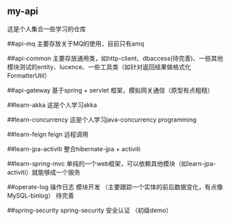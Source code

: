 ## my-api 
这是个人集合一些学习的仓库

##api-mq 
主要存放关于MQ的使用，目前只有amq

##api-common 
主要存放通用类，如http-client、dbaccess(待完善)、一些其他模块测试的entity、lucence、一些工具类（如针对返回结果做格式化FormatterUtil）

##api-gateway 
基于spring + servlet 框架，模拟网关通信（原型有点粗糙）

##learn-akka 
这是个人学习akka 

##learn-concurrency 
这是个人学习java-concurrency programming 

##learn-feign 
feign 远程调用 

##learn-jpa-activiti 
整合hibernate-jpa + activiti  

##learn-spring-mvc 
单纯的一个web框架，可以依赖其他模块（如learn-jpa-activiti）就能够成一个服务 

##operate-log 
操作日志 模块开发 （主要跟踪一个实体的前后数据变化，有点像MySQL-binlog） 待完善 

##spring-security 
spring-security 安全认证 （初级demo） 

